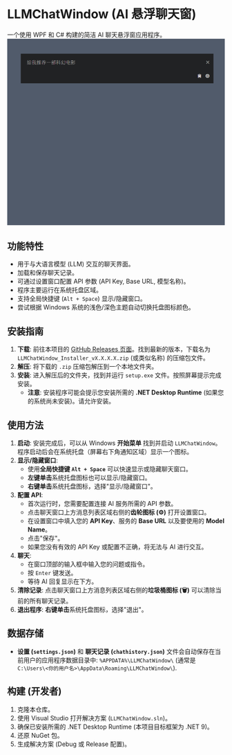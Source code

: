 # LLMChatWindow (AI 悬浮聊天窗)

一个使用 WPF 和 C# 构建的简洁 AI 聊天悬浮窗应用程序。
![](./gifs/PixPin_2025-04-13_13-32-58.gif)
## 功能特性

*   用于与大语言模型 (LLM) 交互的聊天界面。
*   加载和保存聊天记录。
*   可通过设置窗口配置 API 参数 (API Key, Base URL, 模型名称)。
*   程序主要运行在系统托盘区域。
*   支持全局快捷键 (`Alt + Space`) 显示/隐藏窗口。
*   尝试根据 Windows 系统的浅色/深色主题自动切换托盘图标颜色。

## 安装指南

1.  **下载**: 前往本项目的 [GitHub Releases 页面](https://github.com/luoluoluo22/LLMChatWindow/releases)。找到最新的版本，下载名为 `LLMChatWindow_Installer_vX.X.X.X.zip` (或类似名称) 的压缩包文件。
2.  **解压**: 将下载的 `.zip` 压缩包解压到一个本地文件夹。
3.  **安装**: 进入解压后的文件夹，找到并运行 `setup.exe` 文件。按照屏幕提示完成安装。
    *   **注意**: 安装程序可能会提示您安装所需的 **.NET Desktop Runtime** (如果您的系统尚未安装)。请允许安装。

## 使用方法

1.  **启动**: 安装完成后，可以从 Windows **开始菜单** 找到并启动 `LLMChatWindow`。程序启动后会在系统托盘（屏幕右下角通知区域）显示一个图标。
2.  **显示/隐藏窗口**: 
    *   使用**全局快捷键 `Alt + Space`** 可以快速显示或隐藏聊天窗口。
    *   **左键单击**系统托盘图标也可以显示/隐藏窗口。
    *   **右键单击**系统托盘图标，选择"显示/隐藏窗口"。
3.  **配置 API**: 
    *   首次运行时，您需要配置连接 AI 服务所需的 API 参数。
    *   点击聊天窗口上方消息列表区域右侧的**齿轮图标 (⚙️)** 打开设置窗口。
    *   在设置窗口中填入您的 **API Key**、服务的 **Base URL** 以及要使用的 **Model Name**。
    *   点击"保存"。
    *   如果您没有有效的 API Key 或配置不正确，将无法与 AI 进行交互。
4.  **聊天**: 
    *   在窗口顶部的输入框中输入您的问题或指令。
    *   按 `Enter` 键发送。
    *   等待 AI 回复显示在下方。
5.  **清除记录**: 点击聊天窗口上方消息列表区域右侧的**垃圾桶图标 (🗑️)** 可以清除当前的所有聊天记录。
6.  **退出程序**: **右键单击**系统托盘图标，选择"退出"。

## 数据存储

*   **设置 (`settings.json`)** 和 **聊天记录 (`chathistory.json`)** 文件会自动保存在当前用户的应用程序数据目录中: `%APPDATA%\LLMChatWindow\` (通常是 `C:\Users\<你的用户名>\AppData\Roaming\LLMChatWindow\`).

## 构建 (开发者)

1.  克隆本仓库。
2.  使用 Visual Studio 打开解决方案 (`LLMChatWindow.sln`)。
3.  确保已安装所需的 .NET Desktop Runtime (本项目目标框架为 .NET 9)。
4.  还原 NuGet 包。
5.  生成解决方案 (Debug 或 Release 配置)。 
